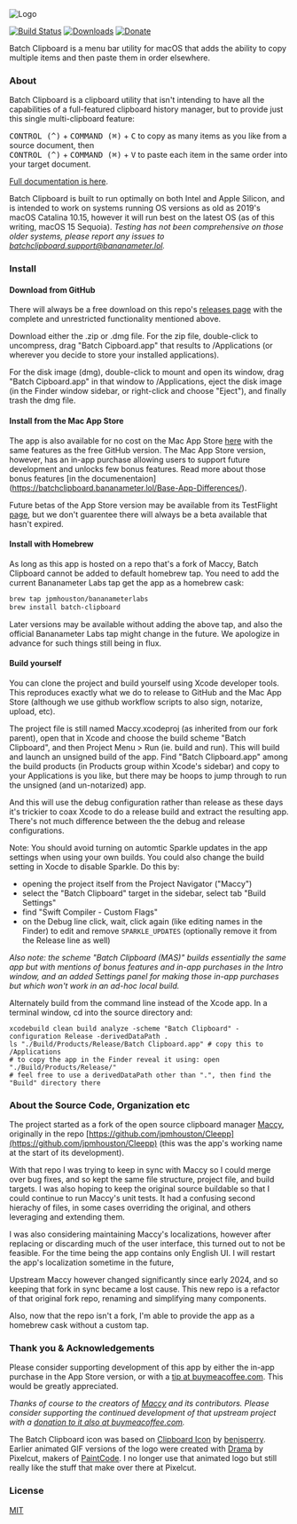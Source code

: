 <img src="https://batchclipboard.bananameter.lol/img/banner.png" alt="Logo"/>

[![Build Status](https://github.com/jpmhouston/Batch-Clipboard/actions/workflows/build.yml/badge.svg)](https://github.com/jpmhouston/Batch-Clipboard/actions/workflows/build.yml)
[![Downloads](https://img.shields.io/github/downloads/jpmhouston/Batch-Clipboard/total.svg)](https://github.com/jpmhouston/Batch-Clipboard/releases/latest)
[![Donate](https://img.shields.io/badge/buy%20me%20a%20coffee-donate-yellow.svg)](https://www.buymeacoffee.com/bananameterlabs)

Batch Clipboard is a menu bar utility for macOS that adds the ability to copy multiple items
and then paste them in order elsewhere.

### About

Batch Clipboard is a clipboard utility that isn't intending to have all
the capabilities of a full-featured clipboard history manager, but to provide
just this single multi-clipboard feature:

<kbd>CONTROL (^)</kbd> + <kbd>COMMAND (⌘)</kbd> + <kbd>C</kbd> to copy as many items as
you like from a source document, then\
<kbd>CONTROL (^)</kbd> + <kbd>COMMAND (⌘)</kbd> + <kbd>V</kbd> to paste each item in the
same order into your target document.

[Full documentation is here](https://batchclipboard.bananameter.lol).

Batch Clipboard is built to run optimally on both Intel and Apple Silicon, and is intended
to work on systems running OS versions as old as 2019's macOS Catalina 10.15, however it
will run best on the latest OS (as of this writing, macOS 15 Sequoia).
_Testing has not been comprehensive on those older systems, please report any issues to
[batchclipboard.support@bananameter.lol](mailto:batchclipboard.support@bananameter.lol)._

### Install

#### Download from GitHub

There will always be a free download on this repo's
[releases page](https://github.com/jpmhouston/Batch-Clipboard/releases/latest) with the
complete and unrestricted functionality mentioned above.

Download either the .zip or .dmg file. For the zip file, double-click to uncompress, drag
"Batch Cipboard.app" that results to /Applications (or wherever you decide to store your
installed applications).

For the disk image (dmg), double-click to mount and open its window, drag "Batch Cipboard.app"
in that window to /Applications, eject the disk image (in the Finder window sidebar, or
right-click and choose "Eject"), and finally trash the dmg file.

#### Install from the Mac App Store

The app is also available for no cost on the Mac App Store
[here](https://apps.apple.com/app/batch-clipboard/id6695729238) with the same features as
the free GitHub version. The Mac App Store version, however, has an in-app purchase allowing
users to support future development and unlocks few bonus features. Read more about those
bonus features [in the documenentaion]
(https://batchclipboard.bananameter.lol/Base-App-Differences/).

Future betas of the App Store version may be available from its TestFlight
[page](ttps://testflight.apple.com/join/epg3cusH), but we don't guarentee there will always
be a beta available that hasn't expired.

#### Install with Homebrew

As long as this app is hosted on a repo that's a fork of Maccy, Batch Clipboard cannot be
added to default homebrew tap. You need to add the current Bananameter Labs tap get the app
as a homebrew cask:

```bash
brew tap jpmhouston/bananameterlabs
brew install batch-clipboard
```

Later versions may be available without adding the above tap, and also the official
Bananameter Labs tap might change in the future. We apologize in advance for such things
still being in flux.

#### Build yourself

You can clone the project and build yourself using Xcode developer tools. This reproduces
exactly what we do to release to GitHub and the Mac App Store (although we use github
workflow scripts to also sign, notarize, upload, etc).

The project file is still named Maccy.xcodeproj (as inherited from our fork parent),
open that in Xcode and choose the build scheme "Batch Clipboard",
and then Project Menu > Run (ie. build and run). This will build and launch an unsigned
build of the app. Find "Batch Clipboard.app" among the build products (in Products group
within Xcode's sidebar) and copy to your Applications is you like, but there may be
hoops to jump through to run the unsigned (and un-notarized) app.

And this will use the debug configuration rather than release as these days it's trickier
to coax Xcode to do a release build and extract the resulting app. There's not much
difference between the the debug and release configurations.

Note: You should avoid turning on automtic Sparkle updates in the app settings when
using your own builds. You could also change the build setting in Xocde to disable Sparkle.
Do this by:

- opening the project itself from the Project Navigator ("Maccy")
- select the "Batch Clipboard" target in the sidebar, select tab "Build Settings"
- find "Swift Compiler - Custom Flags"
- on the Debug line click, wait, click again (like editing names in the Finder) to
  edit and remove `SPARKLE_UPDATES` (optionally remove it from the Release line as well)

_Also note: the scheme "Batch Clipboard (MAS)" builds essentially the same app but with
mentions of bonus features and in-app purchases in the Intro window, and an added
Settings panel for making those in-app purchases but which won't work in an ad-hoc
local build._

Alternately build from the command line instead of the Xcode app. In a terminal window,
cd into the source directory and:

    xcodebuild clean build analyze -scheme "Batch Clipboard" -configuration Release -derivedDataPath .
    ls "./Build/Products/Release/Batch Clipboard.app" # copy this to /Applications
    # to copy the app in the Finder reveal it using: open "./Build/Products/Release/"
    # feel free to use a derivedDataPath other than ".", then find the "Build" directory there

### About the Source Code, Organization etc

The project started as a fork of the open source clipboard manager [Maccy](https://maccy.app),
originally in the repo [https://github.com/jpmhouston/Cleepp](https://github.com/jpmhouston/Cleepp)
(this was the app's working name at the start of its development).

With that repo I was trying to keep in sync with Maccy so I could merge over bug fixes,
and so kept the same file structure, project file, and build targets.
I was also hoping to keep the original source buildable so that I could continue to run
Maccy's unit tests. It had a confusing second hierachy of files, in some cases overriding
the original, and others leveraging and extending them.

I was also considering maintaining Maccy's localizations, however after replacing or
discarding much of the user interface, this turned out to not be feasible. For the time
being the app contains only English UI. I will restart the app's localization sometime
in the future,

Upstream Maccy however changed significantly since early 2024, and so keeping that fork
in sync became a lost cause. This new repo is a refactor of that original fork repo,
renaming and simplifying many components.

Also, now that the repo isn't a fork, I'm able to provide the app as a homebrew cask
without a custom tap.


### Thank you & Acknowledgements

Please consider supporting development of this app by either the in-app purchase in the
App Store version, or with a [tip at buymeacoffee.com](https://www.buymeacoffee.com/bananameterlabs).
This would be greatly appreciated.

_Thanks of course to the creators of [Maccy](https://maccy.app) and its contributors. 
Please consider supporting the continued development of that upstream project with a
[donation to it also at buymeacoffee.com](https://www.buymeacoffee.com/p0deje)._

The Batch Clipboard icon was based on [Clipboard Icon](https://icon-icons.com/icon/clipboard/50424)
by [benjsperry](https://icon-icons.com/users/SIspiIUR5Ovh9CSybjNDC/icon-sets/).
Earlier animated GIF versions of the logo were created with [Drama](www.drama.app)
by Pixelcut, makers of [PaintCode](https://paintcode.app). I no longer use that animated
logo but still really like the stuff that make over there at Pixelcut. 

### License

[MIT](./LICENSE)
